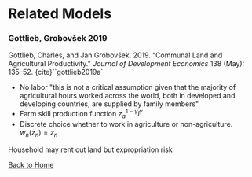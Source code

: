 # Related Models



### Gottlieb, Grobovšek 2019

Gottlieb, Charles, and Jan Grobovšek. 2019. “Communal Land and Agricultural Productivity.” *Journal of Development Economics* 138 (May): 135–52. {cite}``gottlieb2019a`

- No labor "this is not a critical assumption given that the majority of agricultural hours worked across the world, both in developed and developing countries, are supplied by family members"
- Farm skill production function $z_a^{1-\gamma}l^\gamma$
- Discrete choice whether to work in agriculture or non-agriculture. $w_n(z_n)=z_n$

Household may rent out land but expropriation risk 



[Back to Home](content.md)